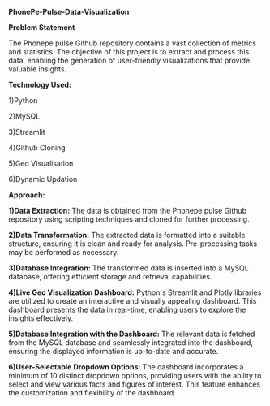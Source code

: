 **PhonePe-Pulse-Data-Visualization**

**Problem Statement**

The Phonepe pulse Github repository contains a vast collection of metrics and statistics. The objective of this project is to extract and process this data, enabling the generation of user-friendly visualizations that provide valuable insights.

**Technology Used:**

1)Python

2)MySQL

3)Streamlit

4)Github Cloning

5)Geo Visualisation

6)Dynamic Updation

**Approach:**

**1)Data Extraction:** The data is obtained from the Phonepe pulse Github repository using scripting techniques and cloned for further processing.

**2)Data Transformation:** The extracted data is formatted into a suitable structure, ensuring it is clean and ready for analysis. Pre-processing tasks may be performed as necessary.

**3)Database Integration:** The transformed data is inserted into a MySQL database, offering efficient storage and retrieval capabilities.

**4)Live Geo Visualization Dashboard:** Python's Streamlit and Plotly libraries are utilized to create an interactive and visually appealing dashboard. This dashboard presents the data in real-time, enabling users to explore the insights effectively.

**5)Database Integration with the Dashboard:** The relevant data is fetched from the MySQL database and seamlessly integrated into the dashboard, ensuring the displayed information is up-to-date and accurate.

**6)User-Selectable Dropdown Options:** The dashboard incorporates a minimum of 10 distinct dropdown options, providing users with the ability to select and view various facts and figures of interest. This feature enhances the customization and flexibility of the dashboard.
